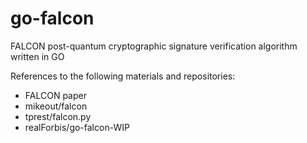 # go-falcon
FALCON post-quantum cryptographic signature verification algorithm written in GO

References to the following materials and repositories:
- FALCON paper
- mikeout/falcon
- tprest/falcon.py
- realForbis/go-falcon-WIP
